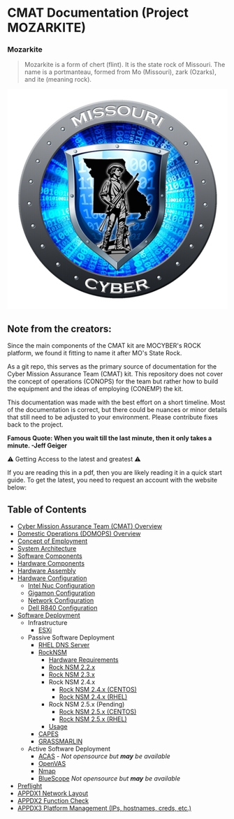 # CMAT Documentation (Project MOZARKITE)
### Mozarkite
> Mozarkite is a form of chert (flint). It is the state rock of Missouri. The name is a portmanteau, formed from Mo (Missouri), zark (Ozarks), and ite (meaning rock).

<p align="center">
  <img src="images/mocyber.png">
</p>

## Note from the creators:
Since the main components of the CMAT kit are MOCYBER's ROCK platform, we found it fitting to name it after MO's State Rock.

As a git repo, this serves as the primary source of documentation for the Cyber Mission Assurance Team (CMAT) kit. This repository does not cover the concept of operations (CONOPS) for the team but rather how to build the equipment and the ideas of employing (CONEMP) the kit.

This documentation was made with the best effort on a short timeline. Most of the documentation is correct, but there could be nuances or minor details that still need to be adjusted to your environment. Please contribute fixes back to the project.  

  **Famous Quote: When you wait till the last minute, then it only takes a minute. -Jeff Geiger**


:warning: Getting Access to the latest and greatest :warning:

If you are reading this in a pdf, then you are likely reading it in a quick start guide. To get the latest, you need to request an account with the website below:


## Table of Contents

- [Cyber Mission Assurance Team (CMAT) Overview](./topics/cmat-overview.md)
- [Domestic Operations (DOMOPS) Overview](./topics/domops-overview.md)
- [Concept of Employment](./topics/cmat-conemp.md)
- [System Architecture](./topics/software_overview/system-architecture.md)
- [Software Components](./topics/software_overview/software-components.md)
- [Hardware Components](./topics/hardware/hardware-components.md)
- [Hardware Assembly](./topics/hardware/hardware-assembly.md)
- [Hardware Configuration](./topics/hardware/hardware-configuration.md)
  - [Intel Nuc Configuration](./topics/nuc/README.md)
  - [Gigamon Configuration](./topics/gigamon/README.md)
  - [Network Configuration](./topics/network/README.md)
  - [Dell R840 Configuration](./topics/dell/README.md)
- [Software Deployment](./topics/software_overview/software-deployment.md)
  - Infrastructure
    - [ESXi](./topics/vmware/README.md)
  - Passive Software Deployment
    - [RHEL DNS Server](./topics/dns/README.md)
    - [RockNSM](./topics/rocknsm/README.md)
      - [Hardware Requirements](./topics/rocknsm-requirements.md)
      - [Rock NSM 2.2.x](./topics/rocknsm2-2-0/README.md)
      - [Rock NSM 2.3.x](./topics/rocknsm2-3-0/README.md)
      - Rock NSM 2.4.x
        - [Rock NSM 2.4.x (CENTOS)](./topics/rocknsm2-4-0/CENTOS/README.md)
        - [Rock NSM 2.4.x (RHEL)](./topics/rocknsm2-4-0/RHEL/README.md)
      - Rock NSM 2.5.x (Pending)
        - [Rock NSM 2.5.x (CENTOS)](./topics/rocknsm2-5-0/CENTOS/README.md)
        - [Rock NSM 2.5.x (RHEL)](./topics/rocknsm2-5-0/RHEL/README.md)
      - [Usage](./topics/rocknsm/README.md)
    - [CAPES](./topics/capes/README.md)
    - [GRASSMARLIN](./topics/grassmarlin/README.md)
  - Active Software Deployment
    - [ACAS](./topics/acas/README.md) - *Not opensource but **may** be available*
    - [OpenVAS](./topics/openvas/README.md)
    - [Nmap](./topics/nmap/README.md)
    - [BlueScope](./bluescope/README.md) *Not opensource but **may** be available*
- [Preflight](./topics/deployment/README.md)
- [APPDX1 Network Layout](./topics/network/network-layout.md)
- [APPDX2 Function Check](./topics/maintx_check/function-check.md)
- [APPDX3 Platform Management (IPs, hostnames, creds, etc.)](./topics/platform-management.md)
